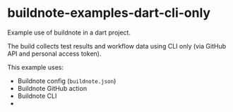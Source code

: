 # buildnote-examples-dart-cli-only

Example use of buildnote in a dart project.

The build collects test results and workflow data using CLI only (via GitHub API and personal access token).

This example uses:
- Buildnote config (`buildnote.json`)
- Buildnote GitHub action
- Buildnote CLI
- 
